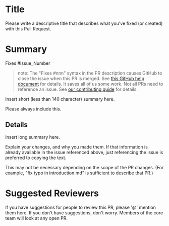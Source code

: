 # Title

Please write a descriptive title that describes
what you've fixed (or created) with this Pull Request.

# Summary

Fixes #Issue_Number

>note: The "Fixes #nnn" syntax in the PR description causes
>GitHub to close the issue when this PR is merged. See 
> [this GitHub help document](https://help.github.com/articles/closing-issues-via-commit-messages/)
> for details. It saves all of us some work. Not all PRs need to reference an issue.
>See [our contributing guide](https://github.com/dotnet/core-docs/blob/master/CONTRIBUTING.md) for details.

Insert short (less than 140 character) summary here.

Please always include this.

## Details

Insert long summary here.

Explain your changes, and why you made them. If that
information is already available in the issue referenced
above, just referencing the issue is preferred to copying
the text.

This may not be necessary depending on the scope of the PR 
changes. (For example, "fix typo in introduction.md" is
sufficient to describe that PR.)

# Suggested Reviewers

If you have suggestions for people to review this PR, please '@'
mention them here. If you don't have suggestions, don't worry.
Members of the core team will look at any open PR.
